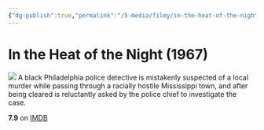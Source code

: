 ```yaml
---
{"dg-publish":true,"permalink":"/5-media/filmy/in-the-heat-of-the-night/","contentClasses":"movie","tags":["to-watch","фильм","#Drama","#Mystery","#Thriller"],"created":"2024-01-20T01:36:45.387+03:00","updated":"2024-01-20T01:55:02.190+03:00"}
---
```


# In the Heat of the Night (1967)
![](https://m.media-amazon.com/images/M/MV5BZDM1MTM4NGYtZDNjYy00ZDA5LTk4NTctYzg2OTVjZGRiODY3XkEyXkFqcGdeQXVyMTUzMDUzNTI3._V1_SX300.jpg)
A black Philadelphia police detective is mistakenly suspected of a local murder while passing through a racially hostile Mississippi town, and after being cleared is reluctantly asked by the police chief to investigate the case.

**7.9** on [IMDB](https://www.imdb.com/title/tt0061811)
